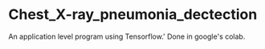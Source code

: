 # Chest_X-ray_pneumonia_dectection

An application level program using Tensorflow.'
Done in google's colab.
 
